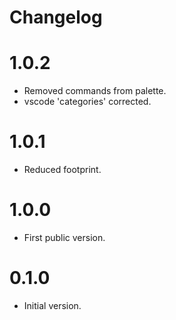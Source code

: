 # Changelog

# 1.0.2
- Removed commands from palette.
- vscode 'categories' corrected.

# 1.0.1
- Reduced footprint.

# 1.0.0
- First public version.

# 0.1.0
- Initial version.

